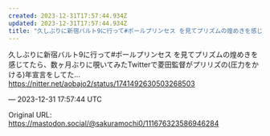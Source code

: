 ```yaml
---
created: 2023-12-31T17:57:44.934Z
updated: 2023-12-31T17:57:44.934Z
title: "久しぶりに新宿バルト9に行って#ポールプリンセス を見てプリズムの煌めきを感じて[...]"
---
```


<p>久しぶりに新宿バルト9に行って#ポールプリンセス を見てプリズムの煌めきを感じてたら、数ヶ月ぶりに覗いてみたTwitterで菱田監督がプリリズの(圧力をかける)年宣言をしてた… <a href="https://nitter.net/aobajo2/status/1741492630503268503" target="_blank" rel="nofollow noopener" translate="no"><span class="invisible">https://</span><span class="ellipsis">nitter.net/aobajo2/status/1741</span><span class="invisible">492630503268503</span></a></p>

&mdash; 2023-12-31 17:57:44 UTC

Original URL: https://mastodon.social/@sakuramochi0/111676323586946284
